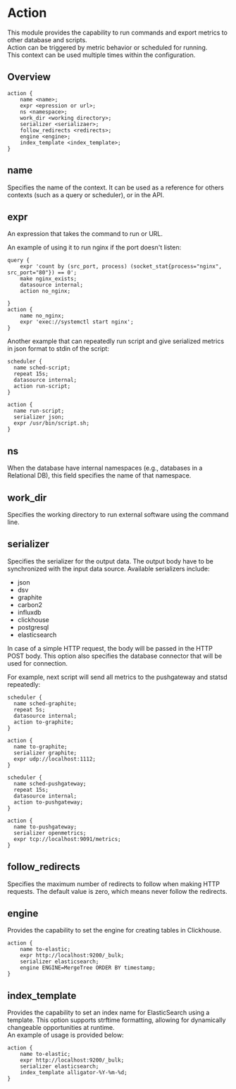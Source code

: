 # Action
This module provides the capability to run commands and export metrics to other database and scripts.\
Action can be triggered by metric behavior or scheduled for running.\
This context can be used multiple times within the configuration.


## Overview

```
action {
    name <name>;
    expr <epression or url>;
    ns <namespace>;
    work_dir <working directory>;
    serializer <serializaer>;
    follow_redirects <redirects>;
    engine <engine>;
    index_template <index_template>;
}
```

## name
Specifies the name of the context. It can be used as a reference for others contexts (such as a query or scheduler), or in the API.


## expr
An expression that takes the command to run or URL.

An example of using it to run nginx if the port doesn't listen:
```
query {
    expr 'count by (src_port, process) (socket_stat{process="nginx", src_port="80"}) == 0';
    make nginx_exists;
    datasource internal;
    action no_nginx;

}
action {
    name no_nginx;
    expr 'exec://systemctl start nginx';
}
```

Another example that can repeatedly run script and give serialized metrics in json format to stdin of the script:
```
scheduler {
  name sched-script;
  repeat 15s;
  datasource internal;
  action run-script;
}

action {
  name run-script;
  serializer json;
  expr /usr/bin/script.sh;
}
```

## ns
When the database have internal namespaces (e.g., databases in a Relational DB), this field specifies the name of that namespace.


## work\_dir
Specifies the working directory to run external software using the command line.


## serializer
Specifies the serializer for the output data. The output body have to be synchronized with the input data source.
Available serializers include:
- json
- dsv
- graphite
- carbon2
- influxdb
- clickhouse
- postgresql
- elasticsearch

In case of a simple HTTP request, the body will be passed in the HTTP POST body.
This option also specifies the database connector that will be used for connection.


For example, next script will send all metrics to the pushgateway and statsd repeatedly:
```
scheduler {
  name sched-graphite;
  repeat 5s;
  datasource internal;
  action to-graphite;
}

action {
  name to-graphite;
  serializer graphite;
  expr udp://localhost:1112;
}

scheduler {
  name sched-pushgateway;
  repeat 15s;
  datasource internal;
  action to-pushgateway;
}

action {
  name to-pushgateway;
  serializer openmetrics;
  expr tcp://localhost:9091/metrics;
}
```

## follow\_redirects
Specifies the maximum number of redirects to follow when making HTTP requests. The default value is zero, which means never follow the redirects.


## engine
Provides the capability to set the engine for creating tables in Clickhouse.

```
action {
    name to-elastic;
    expr http://localhost:9200/_bulk;
    serializer elasticsearch;
    engine ENGINE=MergeTree ORDER BY timestamp;
}
```

## index\_template
Provides the capability to set an index name for ElasticSearch using a template. This option supports strftime formatting, allowing for dynamically changeable opportunities at runtime.\
An example of usage is provided below:

```
action {
    name to-elastic;
    expr http://localhost:9200/_bulk;
    serializer elasticsearch;
    index_template alligator-%Y-%m-%d;
}
```

